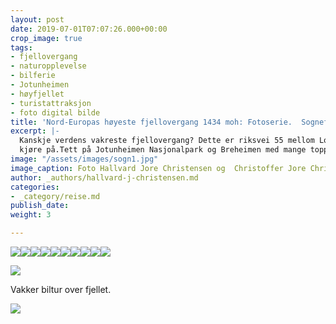 ```yaml
---
layout: post
date: 2019-07-01T07:07:26.000+00:00
crop_image: true
tags:
- fjellovergang
- naturopplevelse
- bilferie
- Jotunheimen
- høyfjellet
- turistattraksjon
- foto digital bilde
title: 'Nord-Europas høyeste fjellovergang 1434 moh: Fotoserie.  Sognefjellsvegen    '
excerpt: |-
  Kanskje verdens vakreste fjellovergang? Dette er riksvei 55 mellom Lom og Gaupne hele 108 km lang og en populær turistvei som stadig flere vil
  kjøre på.Tett på Jotunheimen Nasjonalpark og Breheimen med mange topper over 2000 moh..
image: "/assets/images/sogn1.jpg"
image_caption: Foto Hallvard Jore Christensen og  Christoffer Jore Christensen
author: _authors/hallvard-j-christensen.md
categories:
- _category/reise.md
publish_date: 
weight: 3

---
```

![](https://www.helping.no/sogn4.jpg)![](https://www.helping.no/sogn7.jpg)![](https://www.helping.no/sogn10.jpg)![](https://www.helping.no/sogn8.jpg)![](https://www.helping.no/sogn11.jpg)![](https://www.helping.no/sogn13.jpg)![](https://www.helping.no/sogn15.jpg)![](https://www.helping.no/sogn6.jpg)![](https://www.helping.no/sogn3.jpg)![](https://www.helping.no/sogn12.jpg)

![](https://www.helping.no/sogn5.jpg)

Vakker biltur over fjellet.

![](https://www.helping.no/sogn2.jpg)